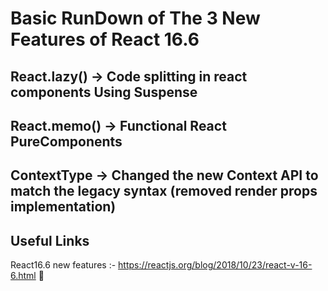 # Basic RunDown of The 3 New Features of React 16.6

## React.lazy() -> Code splitting in react components Using Suspense
## React.memo() -> Functional React PureComponents
## ContextType  -> Changed the new Context API to match the legacy syntax (removed render props implementation)


## Useful Links

React16.6 new features :- https://reactjs.org/blog/2018/10/23/react-v-16-6.html 🥇